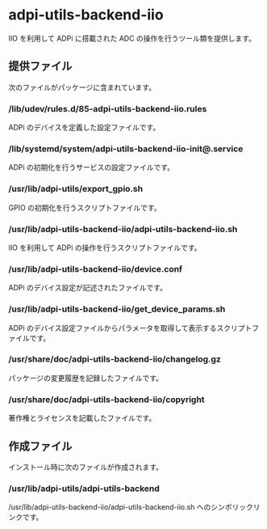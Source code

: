 adpi-utils-backend-iio
======================

IIO を利用して ADPi に搭載された ADC の操作を行うツール類を提供します。

## 提供ファイル
次のファイルがパッケージに含まれています。

### /lib/udev/rules.d/85-adpi-utils-backend-iio.rules  
ADPi のデバイスを定義した設定ファイルです。

### /lib/systemd/system/adpi-utils-backend-iio-init<span>@</span>.service  
ADPi の初期化を行うサービスの設定ファイルです。

### /usr/lib/adpi-utils/export_gpio.sh  
GPIO の初期化を行うスクリプトファイルです。

### /usr/lib/adpi-utils-backend-iio/adpi-utils-backend-iio.sh  
IIO を利用して ADPi の操作を行うスクリプトファイルです。

### /usr/lib/adpi-utils-backend-iio/device.conf  
ADPi のデバイス設定が記述されたファイルです。

### /usr/lib/adpi-utils-backend-iio/get_device_params.sh  
ADPi のデバイス設定ファイルからパラメータを取得して表示するスクリプトファイルです。

### /usr/share/doc/adpi-utils-backend-iio/changelog.gz
パッケージの変更履歴を記録したファイルです。

### /usr/share/doc/adpi-utils-backend-iio/copyright
著作権とライセンスを記載したファイルです。

## 作成ファイル
インストール時に次のファイルが作成されます。

### /usr/lib/adpi-utils/adpi-utils-backend  
/usr/lib/adpi-utils-backend-iio/adpi-utils-backend-iio.sh へのシンボリックリンクです。
